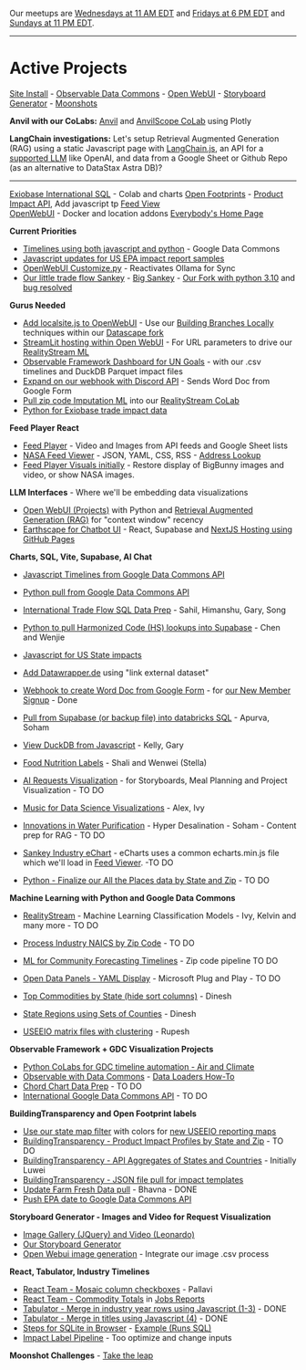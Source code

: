 Our meetups are [Wednesdays at 11 AM EDT](/io/coders/) and [Fridays at 6 PM EDT](/io/coders) and [Sundays at 11 PM EDT](/io/coders/).

---

<!--
medium.com subscription needed

	How to install Open WebUI without Docker
	https://bhavikjikadara.medium.com/how-to-install-open-webui-without-docker-33eedbda9b96
-->

# Active Projects

[Site Install](../localsite/start/steps/) - [Observable Data Commons](/data-commons/) - [Open WebUI](location/) - [Storyboard Generator](/data-pipeline/research) - [Moonshots](/community/projects/)

<!--
**Timely Projects**

- [Activate Ollama on a different server](https://docs.openwebui.com/) for use with our [Docker Setup](/projects/location/setup/docker/)


	Full-Stack Cloudflare SaaS kit
	https://github.com/Dhravya/cloudflare-saas-stack


Create a developer account in [Omdena.com](https://omdena.com) and help us create [team panels](/panels) using the [Discord API](https://discord.com/developers/docs/intro).

- [Document adding Flask as our optional python webroot](../localsite/start/steps/)
-->

**Anvil with our CoLabs:**
[Anvil](https://anvil.works/learn/tutorials/data-science#connecting-notebooks) and [AnvilScope CoLab](https://colab.research.google.com/drive/1rlOPfOxRnfm4pTGSn3gk_MvmVF65iidF?usp=sharing) using Plotly  

**LangChain investigations:** Let's setup Retrieval Augmented Generation (RAG) using a static Javascript page with [LangChain.js](https://v03.api.js.langchain.com), an API for a [supported LLM](https://v02.api.js.langchain.com/interfaces/_langchain_openai.OpenAIClient.Beta.VectorStores.FileBatches.FileBatchCreateParams.StaticChunkingStrategyRequestParam.Static.html) like OpenAI, and data from a Google Sheet or Github Repo (as an alternative to DataStax Astra DB)?

---

[Exiobase International SQL](/OpenFootprint/trade/) - Colab and charts
[Open Footprints](/food/) - [Product Impact API](/OpenFootprint/products/), Add javascript tp [Feed View](/feed/view/)  
[OpenWebUI](/projects/location/setup/customize/) - Docker and location addons
[Everybody's Home Page](../home)

**Current Priorities**

- [Timelines using both javascript and python](/data-commons/docs/data/) - Google Data Commons
- [Javascript updates for US EPA impact report samples](/useeio.js/footprint/)
- [OpenWebUI Customize.py](location/setup/customize) - Reactivates Ollama for Sync
- [Our little trade flow Sankey](/OpenFootprint/trade/) - [Big Sankey](https://sankey.theshiftproject.org/) - [Our Fork with python 3.10](https://github.com/ModelEarth/Mapping-global-ghg-emissions) and [bug resolved](https://github.com/baptiste-an/Mapping-global-ghg-emissions/issues/2)

**Gurus Needed**

- [Add localsite.js to OpenWebUI](/projects/location/) - Use our [Building Branches Locally](/projects/location/setup/) techniques within our [Datascape fork](https://github.com/datascape/open-webui/actions)
- [StreamLit hosting within Open WebUI](https://github.com/streamlit/streamlit/issues/969) - For URL parameters to drive our [RealityStream ML](/RealityStream/)
- [Observable Framework Dashboard for UN Goals](https://observablehq.com/framework/) - with our .csv timelines and DuckDB Parquet impact files
- [Expand on our webhook with Discord API](/webhook) - Sends Word Doc from Google Form   
- [Pull zip code Imputation ML](/machine-learning/) into our [RealityStream CoLab](/RealityStream)  
- [Python for Exiobase trade impact data](https://pymrio.readthedocs.io/en/latest/intro.html)
<!-- DemocracyLab Django Python integration -->
<!-- [Earthscape NextJS in Open WebUI](/earthscape/app/) - React site hosted on our Google Cloud Python server-->

**Feed Player React**

- [Feed Player](../feed/dist) - Video and Images from API feeds and Google Sheet lists
- [NASA Feed Viewer](../feed/view/#feed=nasa) - JSON, YAML, CSS, RSS - [Address Lookup](/feed/view/#feed=311)
- [Feed Player Visuals initially](/feed/dist/) - Restore display of BigBunny images and video, or show NASA images.

**LLM Interfaces** - Where we'll be embedding data visualizations

- [Open WebUI (Projects)](location/) with Python and [Retrieval Augmented Generation (RAG)](https://docs.openwebui.com/tutorial/rag/)
for "context window" recency<!-- Next: Text to Action / Nividia Kuda is their advantage = code library that interacts with chip -->
- [Earthscape for Chatbot UI](/earthscape/app/) - React, Supabase and [NextJS Hosting using GitHub Pages](https://www.freecodecamp.org/news/how-to-deploy-next-js-app-to-github-pages/)

**Charts, SQL, Vite, Supabase, AI Chat**

- [Javascript Timelines from Google Data Commons API](/data-commons/docs/data/)
- [Python pull from Google Data Commons API](/data-commons/docs/data/)

- [International Trade Flow SQL Data Prep](/OpenFootprint/trade) - Sahil, Himanshu, Gary, Song
- [Python to pull Harmonized Code (HS) lookups into Supabase](/OpenFootprint/harmonized-system/) - Chen and Wenjie
- [Javascript for US State impacts](/useeio.js/footprint/)
- [Add Datawrapper.de](https://www.datawrapper.de/) using "link external dataset"
- [Webhook to create Word Doc from Google Form](/webhook) - for [our New Member Signup](/community/members/) - Done
- [Pull from Supabase (or backup file) into databricks SQL](https://chatgpt.com/share/d610d3e6-ce5f-4e7f-ba9e-4c74ec23abd4) - Apurva, Soham
- [View DuckDB from Javascript](/OpenFootprint/prep/sql/duckdb/) - Kelly, Gary
- [Food Nutrition Labels](/data-commons/docs/food) - Shali and Wenwei (Stella)
- [AI Requests Visualization](/requests/) - for Storyboards, Meal Planning and Project Visualization - TO DO
- [Music for Data Science Visualizations](https://github.com/DreamStudioCode/music) - Alex, Ivy
- [Innovations in Water Purification](/evaporation-kits/innovations/) - Hyper Desalination - Soham - Content prep for RAG - TO DO
- [Sankey Industry eChart](/useeio.js/charts/echarts/sankey-nodeAlign-left.html) - eCharts uses a common echarts.min.js file which we'll load in [Feed Viewer](/feed/view). -TO DO<!-- Chenbohan -->
- [Python - Finalize our All the Places data by State and Zip](/places) - TO DO

<!--
- [Datausa.io](https://datausa.io) - Add API and embeddable visualizations to Feed Player
- [Restack.io](https://www.restack.io/docs/supabase-knowledge-supabase-rust-sdk-guide) - for Supabase with Rust and Streamlit


openai
Docker path: https://chat.openai.com/share/61b0997f-ea9b-49f7-9bcb-12fa0519a2d1

Matthew Berman list of true Agents:
https://youtu.be/_AOA6M9Ta2I?si=Bh8SMhyD3GmuCLks&t=378


CSV Files to use for Timelines, Observable, and AI Training at: [industries/naics/US/counties](https://github.com/ModelEarth/community-data/tree/master/industries/naics/US/counties)
Pre-processed data for county industry levels, based on employment, establishments and payroll.-->

**Machine Learning with Python and Google Data Commons**

- [RealityStream](/RealityStream/) - Machine Learning Classification Models - Ivy, Kelvin and many more - TO DO
- [Process Industry NAICS by Zip Code](/data-pipeline/industries/naics) - TO DO
- [ML for Community Forecasting Timelines](../data-pipeline/timelines/) - Zip code pipeline TO DO
- [Open Data Panels - YAML Display](/OpenFootprint) - Microsoft Plug and Play - TO DO

- [Top Commodities by State (hide sort columns)](/data-pipeline/research/economy) - Dinesh
- [State Regions using Sets of Counties](/community-data/us/edd/) - Dinesh
- [USEEIO matrix files with clustering](/machine-learning/python/cluster/) - <!--Honglin-->Rupesh

<!--
- [CrewAI+Ollama integration](https://lightning.ai/lightning-ai/studios/ai-agents-powered-by-crewai) within our [Open WebUI fork](location)
- [Flowsa RStudio - API to JSON](/localsite/info/data/flowsa/)
-->

**Observable Framework + GDC Visualization Projects**

- [Python CoLabs for GDC timeline automation - Air and Climate](/data-commons/dist/air)
- [Observable with Data Commons](/data-commons/) - [Data Loaders How-To](/data-commons/dist/air/)
- [Chord Chart Data Prep](/io/charts/chord/) - TO DO
- [International Google Data Commons API](/data-commons/) - TO DO

<!--
[Kargil's notes](https://github.com/modelearth/Observables-DataLoader/tree/master/docs)
-->

**BuildingTransparency and Open Footprint labels**

- [Use our state map filter](#geoview=country) with colors for [new USEEIO reporting maps](https://figshare.com/collections/USEEIO_State_Models_v1_0_-_Supporting_Figures/7041473)
- [BuildingTransparency - Product Impact Profiles by State and Zip](/io/template/feed/) - TO DO <!--Ronan-->
- [BuildingTransparency - API Aggregates of States and Countries](/io/template/product/) - Initially Luwei
- [BuildingTransparency - JSON file pull for impact templates](/io/template/product/)
- [Update Farm Fresh Data pull](/community-data/process/python/farmfresh/) - Bhavna - DONE
- [Push EPA date to Google Data Commons API](https://docs.datacommons.org/api/)

**Storyboard Generator - Images and Video for Request Visualization**

- [Image Gallery (JQuery) and Video (Leonardo)](/data-pipeline/research/stream)
- [Our Storyboard Generator](/data-pipeline/research/)
- [Open Webui image generation](https://docs.openwebui.com/tutorial/images/) - Integrate our image .csv process
  <!-- [Kishor's Repo](https://github.com/mannurkishorreddy/streamlit-replicate-img-app)-->
  <!--- [Image Gallery (React)](/react-gallery/view/) - Anthony -->

**React, Tabulator, Industry Timelines**

- [React Team - Mosaic column checkboxes](/io/charts) - Pallavi
- [React Team - Commodity Totals](/localsite/info/data/totals/) in [Jobs Reports](/localsite/info/#indicators=JOBS)
- [Tabulator - Merge in industry year rows using Javascript (1-3)](/data-pipeline/timelines/tabulator/) - DONE<!--Rupesh, Vadlamudi-->
- [Tabulator - Merge in titles using Javascript (4)](/data-pipeline/timelines/tabulator/) - DONE <!--Dinesh, Fanyi, Rupesh-->
- [Steps for SQLite in Browser](/data-pipeline/timelines/sqlite/phiresky/) - [Example (Runs SQL)](https://phiresky.github.io/blog/2021/hosting-sqlite-databases-on-github-pages/)
- [Impact Label Pipeline](/apps/impact) - Too optimize and change inputs

<!-- - [React Team - Impact Side Navigation](/io/charts/inflow-outflow/#set=prosperity&indicators=VADD,JOBS) -->


**Moonshot Challenges** - [Take the leap](/community/projects/)
<br>

<div id="activeDivLoaded"></div>
